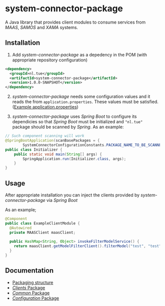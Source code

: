 # system-connector-package

A Java library that provides client modules to consume services from _MAAS_, _SAMOS_ and _XAMA_ systems.

## Installation

1. Add _system-connector-package_ as a depedency in the POM (with appropriate repository configuration)

```xml
<dependency>
  <groupId>nl.tue</groupId>
  <artifactId>system-connector-package</artifactId>
  <version>1.0.0-SNAPSHOT</version>
</dependency>
```

2. _system-connector-package_ needs some configuration values and it reads the from `application.properties`. These values must be satisfied. ([Example application.properties](https://github.com/onurkybsi/system-connector-package/blob/master/doc/example-config-files/application.properties))

3. _system-connector-package_ uses _Spring Boot_ to configure its dependicies so that _Spring Boot_ must be initialized and `"nl.tue"` package should be scanned by _Spring_. As an example:
``` java
// Such component scanning will work
@SpringBootApplication(scanBasePackages = {
        SystemConnectorConfigurationConstants.PACKAGE_NAME_TO_BE_SCANNED_FOR_CONFIGURATION })
public class Initializer {
    public static void main(String[] args) {
        SpringApplication.run(Initializer.class, args);
    }
}
````

## Usage

After appropriate installation you can inject the clients provided by _system-connector-package_ via _Spring Boot_

As an example;
``` java
@Component
public class ExampleClientModule {
  @Autowired
  private MAASClient maasClient;
  
  public HashMap<String, Object> invokeFilterModelService() {
    return maasClient.getModelFilterClient().filterModel("test", "test", "test", "test");
  }
}
```

## Documentation

* [Packaging structure](https://github.com/onurkybsi/system-connector-package/blob/master/doc/PackingStructure.md)
* [_Clients_ Package](https://github.com/onurkybsi/system-connector-package/blob/master/doc/ClientsPackage.md)
* [_Common_ Package](https://github.com/onurkybsi/system-connector-package/blob/master/doc/CommonPackage.md)
* [_Configuration_ Package](https://github.com/onurkybsi/system-connector-package/blob/master/doc/ConfigurationPackage.md)
